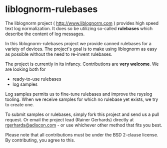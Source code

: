 # liblognorm-rulebases

The liblognorm project ( http://www.liblognorm.com ) provides high speed
text log normalization. It does so be utilizing so-called **rulebases**
which describe the content of log messages.

In this liblognorm-rulebases project we provide canned rulebases for a
variety of devices. The project's goal is to make using liblognorm as
easy as possible without the need to re-invent rulebases.

The project is currently in its infancy. Contributions are **very welcome**.
We are looking both for

* ready-to-use rulebases
* log samples

Log samples permits us to fine-tune rulebases and improve the rsyslog
tooling. When we receive samples for which no rulebase yet exists, we
try to create one.

To submit samples or rulebases, simply fork this project and send us
a pull request. Or email the project lead (Rainer Gerhards) directly
at rgerhards@adiscon.com - or use whichever other method that fits 
you best.

Please note that all contributions must be under the BSD 2-clause license.
By contributing, you agree to this.
